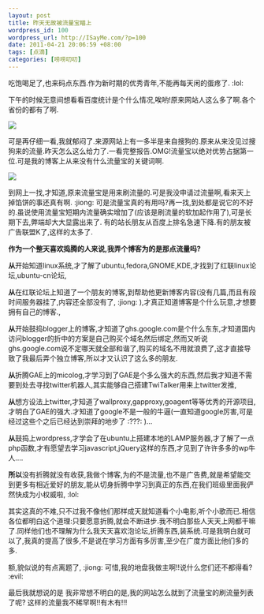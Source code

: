 ```yaml
--- 
layout: post
title: 昨天无故被流量宝瞄上
wordpress_id: 100
wordpress_url: http://ISayMe.com/?p=100
date: 2011-04-21 20:06:59 +08:00
tags: [点滴]
categories: [唠唠叨叨]
---
```

吃饱喝足了,也来码点东西.作为新时期的优秀青年,不能再每天闲的蛋疼了. :lol: 

下午的时候无意间想看看百度统计是个什么情况,唉哟!原来网站人这么多了啊.各个省份的都有了啊.

![](http://i.imgur.com/l0Nti.png)

可是再仔细一看,我就郁闷了.来源网站上有一多半是来自搜狗的.原来从来没见过搜狗来的流量.昨天怎么这么给力了.一看完整报告.OMG!流量宝以绝对优势占据第一位.可是我的博客上从来没有什么流量宝的关键词啊.

![](http://i.imgur.com/cKIBT.png)

到网上一找,才知道,原来流量宝是用来刷流量的.可是我没申请过流量啊,看来天上掉馅饼的事还真有啊. :jiong: 
可是流量宝真的有用吗?再一找,到处都是说它的不好的.虽说使用流量宝短期内流量确实增加了(应该是刷流量的软加起作用了),可是长期下去,弊端却大大显露出来了.
有的站长朋友从百度上排名急速下降.有的朋友被广告联盟K了,这样的太多了.

**作为一个整天喜欢捣腾的人来说,我弄个博客为的是那点流量吗?**

**从**开始知道linux系统,才了解了ubuntu,fedora,GNOME,KDE,才找到了红联linux论坛,ubuntu-cn论坛,

**从**在红联论坛上知道了一个朋友的博客,到帮助他更新博客内容(没有几篇,而且有段时间服务器挂了,内容还全部没有了, :jiong: ),才真正知道博客是个什么玩意,才想要拥有自己的博客.,

**从**开始鼓捣blogger上的博客,才知道了ghs.google.com是个什么东东,才知道国内访问blogger的折中的方案是自己购买个域名然后绑定,然而又听说ghs.google.com说不定哪天就全部和谐了,购买的域名不用就浪费了,这才直接导致了我最后弄个独立博客,所以才又认识了这么多的朋友.

**从**折腾GAE上的micolog,才学习到了GAE是个多么强大的东西,然后我才知道不需要到处去寻找twitter机器人,其实能够自己搭建TwiTalker用来上twitter发推,

**从**想方设法上twitter,才知道了wallproxy,gapproxy,goagent等等优秀的开源项目,才明白了GAE的强大.才知道了google不是一般的牛逼(一直知道google厉害,可是经过这些个之后已经达到崇拜的地步了 :???: )...

**从**鼓捣上wordpress,才学会了在ubuntu上搭建本地的LAMP服务器,才了解了一点php函数,才有愿望去学习javascript,jQuery这样的东西,才见到了许许多多的wp牛人....

**所以**没有折腾就没有收获,我做个博客,为的不是流量,也不是广告费,就是希望能交到更多有相近爱好的朋友,能从切身折腾中学习到真正的东西,在我们班级里面我俨然快成为小权威啦, :lol: 

其实这真的不难,只不过我不像他们那样成天就知道看个小电影,听个小歌而已.相信各位都明白这个道理:只要愿意折腾,就会不断进步.我不明白那些人天天上网都干嘛了.同样他们也不理解为什么我天天喜欢泡论坛,折腾东西,装系统.可是我明白就可以了,我真的提高了很多,不是说在学习方面有多厉害,至少在广度方面比他们多的多.

额,貌似说的有点离题了, :jiong: 可惜,我的地盘我做主啊!!说什么您们还不都得看? :evil: 

最后我就想说的是 我非常想不明白的是,我的网站怎么就到了流量宝的刷流量列表了呢? 这样的流量我不稀罕啊!!有木有!!!
